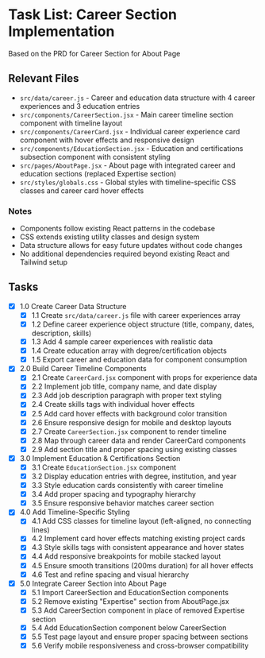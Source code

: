 # Task List: Career Section Implementation

Based on the PRD for Career Section for About Page

## Relevant Files

- `src/data/career.js` - Career and education data structure with 4 career experiences and 3 education entries
- `src/components/CareerSection.jsx` - Main career timeline section component with timeline layout
- `src/components/CareerCard.jsx` - Individual career experience card component with hover effects and responsive design
- `src/components/EducationSection.jsx` - Education and certifications subsection component with consistent styling
- `src/pages/AboutPage.jsx` - About page with integrated career and education sections (replaced Expertise section)
- `src/styles/globals.css` - Global styles with timeline-specific CSS classes and career card hover effects

### Notes

- Components follow existing React patterns in the codebase
- CSS extends existing utility classes and design system
- Data structure allows for easy future updates without code changes
- No additional dependencies required beyond existing React and Tailwind setup

## Tasks

- [x] 1.0 Create Career Data Structure
  - [x] 1.1 Create `src/data/career.js` file with career experiences array
  - [x] 1.2 Define career experience object structure (title, company, dates, description, skills)
  - [x] 1.3 Add 4 sample career experiences with realistic data
  - [x] 1.4 Create education array with degree/certification objects
  - [x] 1.5 Export career and education data for component consumption
- [x] 2.0 Build Career Timeline Components
  - [x] 2.1 Create `CareerCard.jsx` component with props for experience data
  - [x] 2.2 Implement job title, company name, and date display
  - [x] 2.3 Add job description paragraph with proper text styling
  - [x] 2.4 Create skills tags with individual hover effects
  - [x] 2.5 Add card hover effects with background color transition
  - [x] 2.6 Ensure responsive design for mobile and desktop layouts
  - [x] 2.7 Create `CareerSection.jsx` component to render timeline
  - [x] 2.8 Map through career data and render CareerCard components
  - [x] 2.9 Add section title and proper spacing using existing classes
- [x] 3.0 Implement Education & Certifications Section
  - [x] 3.1 Create `EducationSection.jsx` component
  - [x] 3.2 Display education entries with degree, institution, and year
  - [x] 3.3 Style education cards consistently with career timeline
  - [x] 3.4 Add proper spacing and typography hierarchy
  - [x] 3.5 Ensure responsive behavior matches career section
- [x] 4.0 Add Timeline-Specific Styling
  - [x] 4.1 Add CSS classes for timeline layout (left-aligned, no connecting lines)
  - [x] 4.2 Implement card hover effects matching existing project cards
  - [x] 4.3 Style skills tags with consistent appearance and hover states
  - [x] 4.4 Add responsive breakpoints for mobile stacked layout
  - [x] 4.5 Ensure smooth transitions (200ms duration) for all hover effects
  - [x] 4.6 Test and refine spacing and visual hierarchy
- [x] 5.0 Integrate Career Section into About Page
  - [x] 5.1 Import CareerSection and EducationSection components
  - [x] 5.2 Remove existing "Expertise" section from AboutPage.jsx
  - [x] 5.3 Add CareerSection component in place of removed Expertise section
  - [x] 5.4 Add EducationSection component below CareerSection
  - [x] 5.5 Test page layout and ensure proper spacing between sections
  - [x] 5.6 Verify mobile responsiveness and cross-browser compatibility
